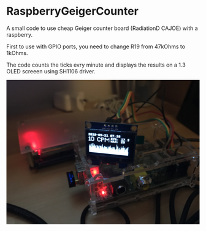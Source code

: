 # RaspberryGeigerCounter

A small code to use cheap Geiger counter board (RadiationD CAJOE) with a raspberry.

First to use with GPIO ports, you need to change R19 from 47kOhms to 1kOhms.

The code counts the ticks evry minute and displays the results on a 1.3 OLED screeen using SH1106 driver.


![](./Geiger.jpg )

